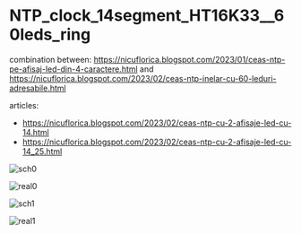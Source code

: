 # NTP_clock_14segment_HT16K33__60leds_ring
combination between: https://nicuflorica.blogspot.com/2023/01/ceas-ntp-pe-afisaj-led-din-4-caractere.html and https://nicuflorica.blogspot.com/2023/02/ceas-ntp-inelar-cu-60-leduri-adresabile.html

articles:
- https://nicuflorica.blogspot.com/2023/02/ceas-ntp-cu-2-afisaje-led-cu-14.html
- https://nicuflorica.blogspot.com/2023/02/ceas-ntp-cu-2-afisaje-led-cu-14_25.html

![sch0](https://blogger.googleusercontent.com/img/b/R29vZ2xl/AVvXsEi7qLa4OWjWVVKH5k-vwJ3moD4n3_VlZ1LsclnzGSan4kO4mgS564JSk9wbeLwmnzwS0vA0V8RFcv6y1T4RNazQ-1LiH_R9GAJF9jKoF9nNUoZdYPSFpwsCwibPEU6Jl0cTgNYFJwSpiQ4z10JhiMlJVIMBdR1j9WoaNNQrRYpJ9tcTDCoFMKld5vpGNA/s1604/Wemos_D1_DHT_HT16K33_14segm_DST_sch0.png)

![real0](https://blogger.googleusercontent.com/img/b/R29vZ2xl/AVvXsEhIsjOLZsTCndVhUpHQPyJjAutqOq7A2eep1dqqRzkIs06XEJBj1R0WL69x8oRV89qZ10PoNRUiWp7xZ5EbIsusIDHn3EQRJMbV09fHkHCzamQtRd2Z_pj98uOg1gGI7NrPAZ2TGgVncusVHNtivdnD7BMCJnrgzNb-MZwFFQashI-4uVlM60J46nCIiA/w200-h188/Wemos_D1_DHT_HT16K33_14segm_DST.jpg)

![sch1](https://blogger.googleusercontent.com/img/b/R29vZ2xl/AVvXsEgcxS7S0Qk1IwcM_1rrWpkO2ilWcezpCfGSZ4MfydJM8cZ_DqxFwvziiRn4fDNGOwsu_apJDXA5NTgxBwflRZOwqKfSq-Zs26iV9tHqEM95TLNS_B0EahMphugGIn2nNh1svHArQbfgfC6o3uaw7Fh_qvGxVF_DCqDkYkebZP8rXg0wk5ljtQKBXhvP-A/s1604/Wemos_D1_DHT_HT16K33_14segm_DST_sch1.png)

![real1](https://blogger.googleusercontent.com/img/b/R29vZ2xl/AVvXsEgotqEkqxhhl4SYJPKXciwt1hsmyJ2lOuYkbMuFgl-9YD4kD6ndZOknIQXEeEbR6BWCFNvljb26kuN8eb0Jeo4PvFhz_pkWZBJotrJn2w98qkAEGBcHBavazUzINDtajPE_1M6FYklAc3Pa9jqi4dmK827-hWaLQi2d0bw-SDe1__zpVLLdP1dFB2JFDg/w119-h127/Wemos_D1_DHT_HT16K33_14segm_DST1.jpg)



